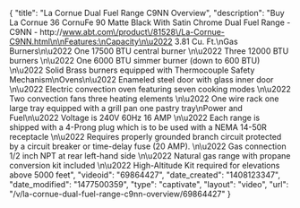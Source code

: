 {
    "title": "La Cornue Dual Fuel Range C9NN Overview",
    "description": "Buy La Cornue 36 CornuFe 90 Matte Black With Satin Chrome Dual Fuel Range - C9NN - http:\/\/www.abt.com\/product\/81528\/La-Cornue-C9NN.html\n\nFeatures:\nCapacity\n\u2022 3.81 Cu. Ft.\nGas Burners\n\u2022 One 17500 BTU central burner \n\u2022 Three 12000 BTU burners \n\u2022 One 6000 BTU simmer burner (down to 600 BTU) \n\u2022 Solid Brass burners equipped with Thermocouple Safety Mechanism\nOvens\n\u2022 Enameled steel door with glass inner door \n\u2022 Electric convection oven featuring seven cooking modes \n\u2022 Two convection fans three heating elements \n\u2022 One wire rack one large tray equipped with a grill pan one pastry tray\nPower and Fuel\n\u2022 Voltage is 240V 60Hz 16 AMP \n\u2022 Each range is shipped with a 4-Prong plug which is to be used with a NEMA 14-50R receptacle \n\u2022 Requires properly grounded branch circuit protected by a circuit breaker or time-delay fuse (20 AMP). \n\u2022 Gas connection 1\/2 inch NPT at rear left-hand side \n\u2022 Natural gas range with propane conversion kit included \n\u2022 High-Altitude Kit required for elevations above 5000 feet",
    "videoid": "69864427",
    "date_created": "1408123347",
    "date_modified": "1477500359",
    "type": "captivate",
    "layout": "video",
    "url": "\/v\/la-cornue-dual-fuel-range-c9nn-overview\/69864427"
}